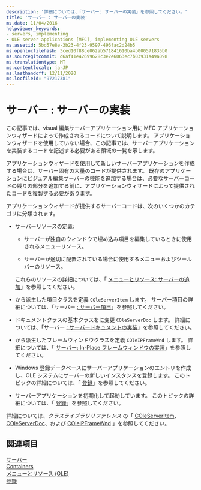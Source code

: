```yaml
---
description: '詳細については、「サーバー: サーバーの実装」を参照してください。'
title: 'サーバー : サーバーの実装'
ms.date: 11/04/2016
helpviewer_keywords:
- servers, implementing
- OLE server applications [MFC], implementing OLE servers
ms.assetid: 5bd57e8e-3b23-4f23-9597-496fac2d24b5
ms.openlocfilehash: 3ced10f88ce062ab571841610ba4b000571835b0
ms.sourcegitcommit: d6af41e42699628c3e2e6063ec7b03931a49a098
ms.translationtype: MT
ms.contentlocale: ja-JP
ms.lasthandoff: 12/11/2020
ms.locfileid: "97217381"
---
```

# <a name="servers-implementing-a-server"></a>サーバー : サーバーの実装

この記事では、visual 編集サーバーアプリケーション用に MFC アプリケーションウィザードによって作成されるコードについて説明します。 アプリケーションウィザードを使用していない場合、この記事では、サーバーアプリケーションを実装するコードを記述する必要がある領域の一覧を示します。

アプリケーションウィザードを使用して新しいサーバーアプリケーションを作成する場合は、サーバー固有の大量のコードが提供されます。 既存のアプリケーションにビジュアル編集サーバーの機能を追加する場合は、必要なサーバーコードの残りの部分を追加する前に、アプリケーションウィザードによって提供されたコードを複製する必要があります。

アプリケーションウィザードが提供するサーバーコードは、次のいくつかのカテゴリに分類されます。

- サーバーリソースの定義:

  - サーバーが独自のウィンドウで埋め込み項目を編集しているときに使用されるメニューリソース。

  - サーバーが適切に配置されている場合に使用するメニューおよびツールバーのリソース。

  これらのリソースの詳細については、「 [メニューとリソース: サーバーの追加](../mfc/menus-and-resources-server-additions.md)」を参照してください。

- から派生した項目クラスを定義 `COleServerItem` します。 サーバー項目の詳細については、「サーバー [: サーバー項目](../mfc/servers-server-items.md)」を参照してください。

- ドキュメントクラスの基本クラスをに変更 `COleServerDoc` します。 詳細については、「サーバー [: サーバードキュメントの実装](../mfc/servers-implementing-server-documents.md)」を参照してください。

- から派生したフレームウィンドウクラスを定義 `COleIPFrameWnd` します。 詳細については、「 [サーバー: In-Place フレームウィンドウの実装](../mfc/servers-implementing-in-place-frame-windows.md)」を参照してください。

- Windows 登録データベースにサーバーアプリケーションのエントリを作成し、OLE システムにサーバーの新しいインスタンスを登録します。 このトピックの詳細については、「 [登録](../mfc/registration.md)」を参照してください。

- サーバーアプリケーションを初期化して起動しています。 このトピックの詳細については、「 [登録](../mfc/registration.md)」を参照してください。

詳細については、*クラスライブラリリファレンス* の「 [COleServerItem](../mfc/reference/coleserveritem-class.md)、 [COleServerDoc](../mfc/reference/coleserverdoc-class.md)、および [COleIPFrameWnd](../mfc/reference/coleipframewnd-class.md) 」を参照してください。

## <a name="see-also"></a>関連項目

[サーバー](../mfc/servers.md)<br/>
[Containers](../mfc/containers.md)<br/>
[メニューとリソース (OLE)](../mfc/menus-and-resources-ole.md)<br/>
[登録](../mfc/registration.md)

